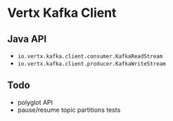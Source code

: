 # Vertx Kafka Client

## Java API

- `io.vertx.kafka.client.consumer.KafkaReadStream`
- `io.vertx.kafka.client.producer.KafkaWriteStream`

## Todo

- polyglot API
- pause/resume topic partitions tests

